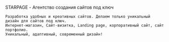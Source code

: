 STARPAGE - Агентство создания сайтов под ключ

    Разработка удобных и креативных сайтов. Делаем только уникальный дизайн для сайтов под ключ.
    Интернет-магазин, Сайт-визитка, Landing page, корпоративный сайт, сайт портфолио.
    Уникальный, адаптивный, современный дизайн!


